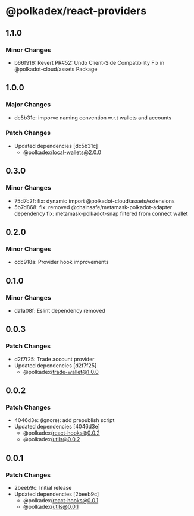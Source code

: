 # @polkadex/react-providers

## 1.1.0

### Minor Changes

- b66f916: Revert PR#52: Undo Client-Side Compatibility Fix in @polkadot-cloud/assets Package

## 1.0.0

### Major Changes

- dc5b31c: imporve naming convention w.r.t wallets and accounts

### Patch Changes

- Updated dependencies [dc5b31c]
  - @polkadex/local-wallets@2.0.0

## 0.3.0

### Minor Changes

- 75d7c2f: fix: dynamic import @polkadot-cloud/assets/extensions
- 5b7d868: fix: removed @chainsafe/metamask-polkadot-adapter dependency
  fix: metamask-polkadot-snap filtered from connect wallet

## 0.2.0

### Minor Changes

- cdc918a: Provider hook improvements

## 0.1.0

### Minor Changes

- da1a08f: Eslint dependency removed

## 0.0.3

### Patch Changes

- d2f7f25: Trade account provider
- Updated dependencies [d2f7f25]
  - @polkadex/trade-wallet@1.0.0

## 0.0.2

### Patch Changes

- 4046d3e: (ignore): add prepublish script
- Updated dependencies [4046d3e]
  - @polkadex/react-hooks@0.0.2
  - @polkadex/utils@0.0.2

## 0.0.1

### Patch Changes

- 2beeb9c: Initial release
- Updated dependencies [2beeb9c]
  - @polkadex/react-hooks@0.0.1
  - @polkadex/utils@0.0.1
